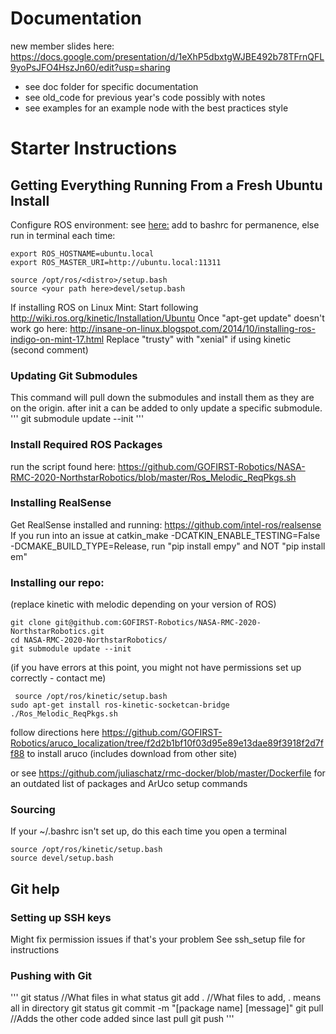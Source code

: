 # Documentation
new member slides here:
https://docs.google.com/presentation/d/1eXhP5dbxtgWJBE492b78TFrnQFL9yoPsJFO4HszJn60/edit?usp=sharing

 - see doc folder for specific documentation
 - see old_code for previous year's code possibly with notes
 - see examples for an example node with the best practices style

# Starter Instructions

## Getting Everything Running From a Fresh Ubuntu Install
Configure ROS environment: see  [here:](http://wiki.ros.org/ROS/Tutorials/InstallingandConfiguringROSEnvironment)
add to bashrc for permanence, else run in terminal each time:
```
export ROS_HOSTNAME=ubuntu.local
export ROS_MASTER_URI=http://ubuntu.local:11311

source /opt/ros/<distro>/setup.bash
source <your path here>devel/setup.bash
```

If installing ROS on Linux Mint: 
Start following http://wiki.ros.org/kinetic/Installation/Ubuntu 
Once "apt-get update" doesn't work go here:
http://insane-on-linux.blogspot.com/2014/10/installing-ros-indigo-on-mint-17.html
Replace "trusty" with "xenial" if using kinetic (second comment)

### Updating Git Submodules
This command will pull down the submodules and install them as they are on the origin. after init a <submod name> can be added to only update a specific submodule.
'''
git submodule update --init
'''

### Install Required ROS Packages
run the script found here:
https://github.com/GOFIRST-Robotics/NASA-RMC-2020-NorthstarRobotics/blob/master/Ros_Melodic_ReqPkgs.sh

### Installing RealSense
Get RealSense installed and running:
https://github.com/intel-ros/realsense
If you run into an issue at catkin_make -DCATKIN_ENABLE_TESTING=False -DCMAKE_BUILD_TYPE=Release,
run "pip install empy" and NOT "pip install em"

### Installing our repo: 
(replace kinetic with melodic depending on your version of ROS)

```
git clone git@github.com:GOFIRST-Robotics/NASA-RMC-2020-NorthstarRobotics.git
cd NASA-RMC-2020-NorthstarRobotics/
git submodule update --init
```

(if you have errors at this point, you might not have permissions set up correctly - contact me)

```
 source /opt/ros/kinetic/setup.bash
sudo apt-get install ros-kinetic-socketcan-bridge
./Ros_Melodic_ReqPkgs.sh
```

follow directions here https://github.com/GOFIRST-Robotics/aruco_localization/tree/f2d2b1bf10f03d95e89e13dae89f3918f2d7ff88
to install aruco (includes download from other site)

or see https://github.com/juliaschatz/rmc-docker/blob/master/Dockerfile for an outdated list of packages and ArUco setup commands

### Sourcing 
If your ~/.bashrc isn't set up, do this each time you open a terminal
```
source /opt/ros/kinetic/setup.bash
source devel/setup.bash

```
## Git help

### Setting up SSH keys
Might fix permission issues if that's your problem
See ssh_setup file for instructions

### Pushing with Git
'''
git status //What files in what status
git add . //What files to add, . means all in directory
git status
git commit -m "[package name] [message]"
git pull //Adds the other code added since last pull
git push
'''

